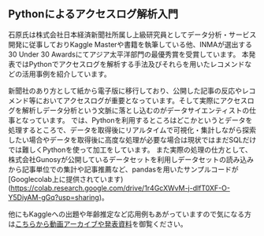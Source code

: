 Pythonによるアクセスログ解析入門
---

石原氏は株式会社日本経済新聞社所属し上級研究員としてデータ分析・サービス開発に従事しておりKaggle Masterや書籍を執筆している他、INMAが選出する30 Under 30 Awardsにてアジア太平洋部門の最優秀賞を受賞しています。
本発表ではPythonでアクセスログを解析する手法及びそれらを用いたレコメンドなどの活用事例を紹介しています。

新聞社のあり方として紙から電子版に移行しており、公開した記事の反応やレコメンド等においてアクセスログが重要となっています。そして実際にアクセスログを解析しデータ分析という文脈に落とし込むのがデータサイエンティストの仕事となっています。
では、Pythonを利用するところはどこかというとデータを処理するところで、データを取得後にリアルタイムで可視化・集計しながら探索したい場合やデータを取得後に高度な処理が必要な場合は現状ではまだSQLだけでは難しくPythonを使って加工をしています。
また実際の処理の仕方として、株式会社Gunosyが公開しているデータセットを利用しデータセットの読み込みから記事単位での集計や記事推薦など、pandasを用いたサンプルコードが[Googlecolab上に提供されています)(https://colab.research.google.com/drive/1r4GcXWvM-j-dlfT0XF-O-Y5DiyAM-gGq?usp=sharing)。

他にもKaggleへの出題や年齢推定など応用例もあがっていますので気になる方は[こちらから動画アーカイブや発表資料](https://2021.pycon.jp/time-table/?id=269506)を御覧ください。
